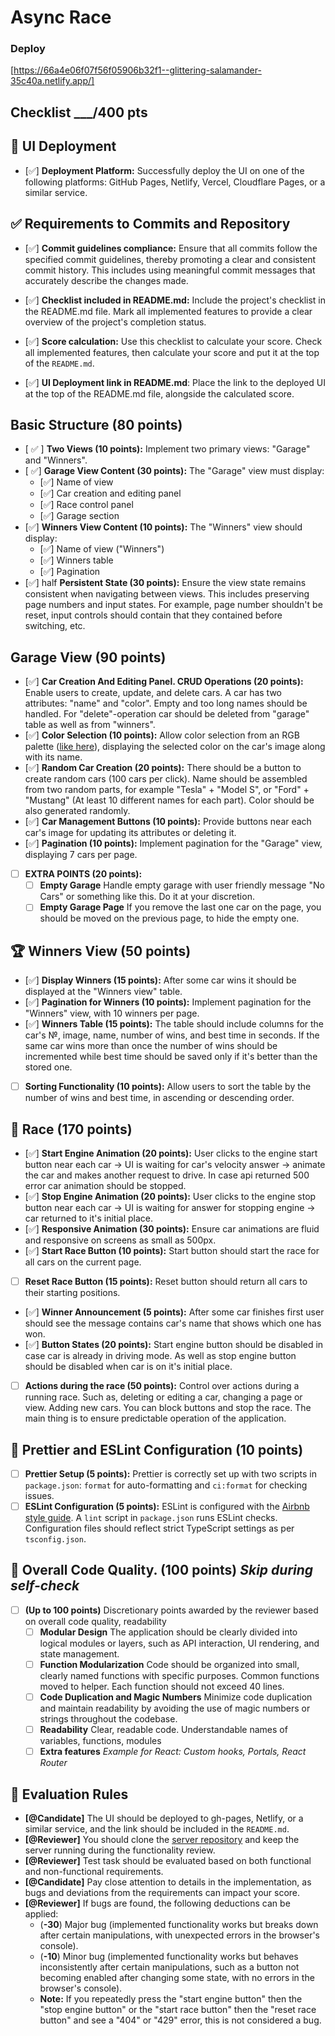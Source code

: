 # Async Race

### Deploy
[https://66a4e06f07f56f05906b32f1--glittering-salamander-35c40a.netlify.app/]

## Checklist \_\_\_/400 pts

## 🚀 UI Deployment

- [✅] **Deployment Platform:** Successfully deploy the UI on one of the following platforms: GitHub Pages, Netlify, Vercel, Cloudflare Pages, or a similar service.

## ✅ Requirements to Commits and Repository

- [✅] **Commit guidelines compliance:** Ensure that all commits follow the specified commit guidelines, thereby promoting a clear and consistent commit history. This includes using meaningful commit messages that accurately describe the changes made.

- [✅] **Checklist included in README.md:** Include the project's checklist in the README.md file. Mark all implemented features to provide a clear overview of the project's completion status.

- [✅] **Score calculation:** Use this checklist to calculate your score. Check all implemented features, then calculate your score and put it at the top of the `README.md`.

- [✅] **UI Deployment link in README.md**: Place the link to the deployed UI at the top of the README.md file, alongside the calculated score.

## Basic Structure (80 points)

- [ ✅ ] **Two Views (10 points):** Implement two primary views: "Garage" and "Winners".
- [ ✅] **Garage View Content (30 points):** The "Garage" view must display:
  - [✅] Name of view
  - [✅] Car creation and editing panel
  - [✅] Race control panel
  - [✅] Garage section
- [✅] **Winners View Content (10 points):** The "Winners" view should display:
  - [✅] Name of view ("Winners")
  - [✅] Winners table
  - [✅] Pagination
- [✅] half **Persistent State (30 points):** Ensure the view state remains consistent when navigating between views. This includes preserving page numbers and input states. For example, page number shouldn't be reset, input controls should contain that they contained before switching, etc.

## Garage View (90 points)

- [✅] **Car Creation And Editing Panel. CRUD Operations (20 points):** Enable users to create, update, and delete cars. A car has two attributes: "name" and "color". Empty and too long names should be handled. For "delete"-operation car should be deleted from "garage" table as well as from "winners".
- [✅] **Color Selection (10 points):** Allow color selection from an RGB palette ([like here](https://colorspire.com/rgb-color-wheel/)), displaying the selected color on the car's image along with its name.
- [✅] **Random Car Creation (20 points):** There should be a button to create random cars (100 cars per click). Name should be assembled from two random parts, for example "Tesla" + "Model S", or "Ford" + "Mustang" (At least 10 different names for each part). Color should be also generated randomly.
- [✅] **Car Management Buttons (10 points):** Provide buttons near each car's image for updating its attributes or deleting it.
- [✅] **Pagination (10 points):** Implement pagination for the "Garage" view, displaying 7 cars per page.
- [ ] **EXTRA POINTS (20 points):**
  - [ ] **Empty Garage** Handle empty garage with user friendly message "No Cars" or something like this. Do it at your discretion.
  - [ ] **Empty Garage Page** If you remove the last one car on the page, you should be moved on the previous page, to hide the empty one.

## 🏆 Winners View (50 points)

- [✅] **Display Winners (15 points):** After some car wins it should be displayed at the "Winners view" table.
- [✅] **Pagination for Winners (10 points):** Implement pagination for the "Winners" view, with 10 winners per page.
- [✅] **Winners Table (15 points):** The table should include columns for the car's №, image, name, number of wins, and best time in seconds. If the same car wins more than once the number of wins should be incremented while best time should be saved only if it's better than the stored one.
- [ ] **Sorting Functionality (10 points):** Allow users to sort the table by the number of wins and best time, in ascending or descending order.

## 🚗 Race (170 points)

- [✅] **Start Engine Animation (20 points):** User clicks to the engine start button near each car -> UI is waiting for car's velocity answer -> animate the car and makes another request to drive. In case api returned 500 error car animation should be stopped.
- [✅] **Stop Engine Animation (20 points):** User clicks to the engine stop button near each car -> UI is waiting for answer for stopping engine -> car returned to it's initial place.
- [✅] **Responsive Animation (30 points):** Ensure car animations are fluid and responsive on screens as small as 500px.
- [✅] **Start Race Button (10 points):** Start button should start the race for all cars on the current page.
- [ ] **Reset Race Button (15 points):** Reset button should return all cars to their starting positions.
- [✅] **Winner Announcement (5 points):** After some car finishes first user should see the message contains car's name that shows which one has won.
- [✅] **Button States (20 points):** Start engine button should be disabled in case car is already in driving mode. As well as stop engine button should be disabled when car is on it's initial place.
- [ ] **Actions during the race (50 points):** Control over actions during a running race. Such as, deleting or editing a car, changing a page or view. Adding new cars. You can block buttons and stop the race. The main thing is to ensure predictable operation of the application.

## 🎨 Prettier and ESLint Configuration (10 points)

- [ ] **Prettier Setup (5 points):** Prettier is correctly set up with two scripts in `package.json`: `format` for auto-formatting and `ci:format` for checking issues.
- [ ] **ESLint Configuration (5 points):** ESLint is configured with the [Airbnb style guide](https://www.npmjs.com/package/eslint-config-airbnb). A `lint` script in `package.json` runs ESLint checks. Configuration files should reflect strict TypeScript settings as per `tsconfig.json`.

## 🌟 Overall Code Quality. (100 points) _Skip during self-check_

- [ ] **(Up to 100 points)** Discretionary points awarded by the reviewer based on overall code quality, readability
  - [ ] **Modular Design** The application should be clearly divided into logical modules or layers, such as API interaction, UI rendering, and state management.
  - [ ] **Function Modularization** Code should be organized into small, clearly named functions with specific purposes. Common functions moved to helper. Each function should not exceed 40 lines.
  - [ ] **Code Duplication and Magic Numbers** Minimize code duplication and maintain readability by avoiding the use of magic numbers or strings throughout the codebase.
  - [ ] **Readability** Clear, readable code. Understandable names of variables, functions, modules
  - [ ] **Extra features** _Example for React: Custom hooks, Portals, React Router_

## 🔄 Evaluation Rules

- **[@Candidate]** The UI should be deployed to gh-pages, Netlify, or a similar service, and the link should be included in the `README.md`.
- **[@Reviewer]** You should clone the [server repository](https://github.com/mikhama/async-race-api.git) and keep the server running during the functionality review.
- **[@Reviewer]** Test task should be evaluated based on both functional and non-functional requirements.
- **[@Candidate]** Pay close attention to details in the implementation, as bugs and deviations from the requirements can impact your score.
- **[@Reviewer]** If bugs are found, the following deductions can be applied:
  - (**-30**) Major bug (implemented functionality works but breaks down after certain manipulations, with unexpected errors in the browser's console).
  - (**-10**) Minor bug (implemented functionality works but behaves inconsistently after certain manipulations, such as a button not becoming enabled after changing some state, with no errors in the browser's console).
  - **Note:** If you repeatedly press the "start engine button" then the "stop engine button" or the "start race button" then the "reset race button" and see a "404" or "429" error, this is not considered a bug.

